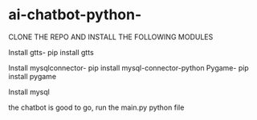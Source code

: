 # ai-chatbot-python-
CLONE THE REPO AND INSTALL THE FOLLOWING MODULES 

Install gtts- pip install gtts


Install mysqlconnector- pip install mysql-connector-python
Pygame- pip install pygame


Install mysql

the chatbot is good to go, run the main.py python file


